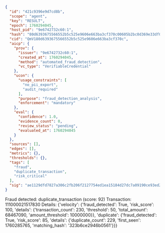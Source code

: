 ```json
{
  "id": "421c9396e9d7cd8b",
  "scope": "agent",
  "key": "RESULT",
  "epoch": 1760294045,
  "host_pid": "9e6742732c60:1",
  "hash": "80d6393675566552b5c525e9606e663ba3cf370c00605b2bc0d369e33df01826",
  "cid": "QmV180d6393675566552b5c525e9606e663ba3cf370c",
  "aicp": {
    "prov": {
      "issuer": "9e6742732c60:1",
      "created_at": 1760294045,
      "method": "automated_fraud_detection",
      "vc_type": "VerifiableCredential"
    },
    "ucon": {
      "usage_constraints": [
        "no_pii_export",
        "audit_required"
      ],
      "purpose": "fraud_detection_analysis",
      "enforcement": "mandatory"
    },
    "eval": {
      "confidence": 1.0,
      "evidence_count": 0,
      "review_status": "pending",
      "evaluated_at": 1760294045
    }
  },
  "sources": [],
  "edges": [],
  "metrics": {},
  "thresholds": {},
  "tags": [
    "fraud",
    "duplicate_transaction",
    "risk_critical"
  ],
  "sig": "ae1129dfd7827a306c2fb206f2127754ed1ea15184d27dc7a09190ce93ed2f9c"
}
```

Fraud detected: duplicate_transaction (score: 92)
Transaction: 111000021517830
Details: {'velocity': {'fraud_detected': True, 'risk_score': 100, 'details': {'transaction_count': 230, 'threshold': 50, 'total_amount': 68467090, 'amount_threshold': 10000000}}, 'duplicate': {'fraud_detected': True, 'risk_score': 85, 'details': {'duplicate_count': 229, 'first_seen': 1760285765, 'matching_hash': '323b6ce2946b0561'}}}